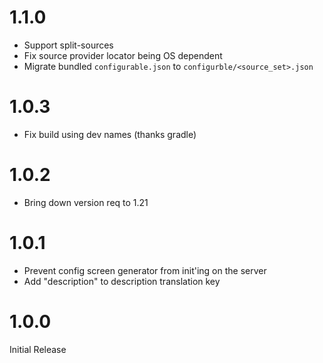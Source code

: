 # 1.1.0
- Support split-sources
- Fix source provider locator being OS dependent
- Migrate bundled `configurable.json` to `configurble/<source_set>.json`

# 1.0.3
- Fix build using dev names (thanks gradle)

# 1.0.2
- Bring down version req to 1.21

# 1.0.1
- Prevent config screen generator from init'ing on the server
- Add "description" to description translation key

# 1.0.0

Initial Release